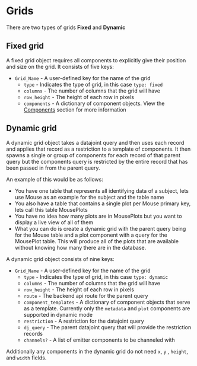 # Grids

There are two types of grids **Fixed** and **Dynamic**

## Fixed grid

A fixed grid object requires all components to explicitly give their position and size on the grid. It consists of five keys:

- `Grid_Name` - A user-defined key for the name of the grid
  - `type` - Indicates the type of grid, in this case `type: fixed`
  - `columns` - The number of columns that the grid will have
  - `row_height` - The height of each row in pixels
  - `components` - A dictionary of component objects. View the [Components](./components.md) section for more information

## Dynamic grid

A dynamic grid object takes a datajoint query and then uses each record and applies that record as a restriction to a template of components. It then spawns a single or group of components for each record of that parent query but the components query is restricted by the entire record that has been passed in from the parent query.

An example of this would be as follows:

- You have one table that represents all identifying data of a subject, lets use Mouse as an example for the subject and the table name
- You also have a table that contains a single plot per Mouse primary key, lets call this table MousePlots
- You have no idea how many plots are in MousePlots but you want to display a live view of all of them
- What you can do is create a dynamic grid with the parent query being for the Mouse table and a plot component with a query for the MousePlot table. This will produce all of the plots that are available without knowing how many there are in the database.

A dynamic grid object consists of nine keys:

- `Grid_Name` - A user-defined key for the name of the grid
  - `type` - Indicates the type of grid, in this case `type: dynamic`
  - `columns` - The number of columns that the grid will have
  - `row_height` - The height of each row in pixels
  - `route` - The backend api route for the parent query
  - `component_templates` - A dictionary of component objects that serve as a template. Currently only the `metadata` and `plot` components are supported in dynamic mode
  - `restriction` - A restriction for the datajoint query
  - `dj_query` - The parent datajoint query that will provide the restriction records
  - `channels?` - A list of emitter components to be channeled with

Additionally any components in the dynamic grid do not need `x`, `y` , `height`, and `width` fields.


